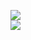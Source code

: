 [![](https://img.shields.io/badge/Made%20With-Github%20Spray-lightgrey.svg?style=for-the-badge&logo=github)](https://github.com/Annihil/github-spray#3069)  
[![](https://i.imgur.com/2DrTn0Z.gif)](https://github.com/Annihil/github-spray)